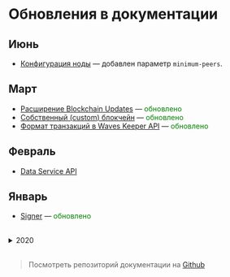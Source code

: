 # Обновления в документации

## Июнь

* [Конфигурация ноды](/ru/waves-node/node-configuration) — добавлен параметр `minimum-peers`.

## Март

* [Расширение Blockchain Updates](/ru/waves-node/extensions/blockchain-updates) — <span style="color:green">обновлено</span>
* [Собственный (сustom) блокчейн](/ru/waves-node/private-waves-network) — <span style="color:green">обновлено</span>
* [Формат транзакций в Waves Keeper API](/ru/ecosystem/waves-keeper/transaction) — <span style="color:green">обновлено</span>

## Февраль

* [Data Service API](/ru/building-apps/waves-api-and-sdk/waves-data-service-api)

## Январь

* [Signer](/ru/building-apps/waves-api-and-sdk/client-libraries/signer) — <span style="color:green">обновлено</span>

<br/>
<details>
   <summary>2020</summary>

## Декабрь

### Ride

* [Версия 5 Стандартной библиотеки](/ru/ride/v5/) ![stagenet](./_assets/stagenet.svg)
* [Вычисления с продолжением](/ru/ride/advanced/continuation) ![stagenet](./_assets/stagenet.svg)
* [Вызов dApp из dApp](/ru/ride/advanced/dapp-to-dapp) ![stagenet](./_assets/stagenet.svg)

## Ноябрь

### Нода

* [REST API ноды](/ru/waves-node/node-api/) — <span style="color:green">обновлено</span>
* [Ограничения API пула публичных нод](/ru/waves-node/api-limitations-of-the-pool-of-public-nodes) — <span style="color:green">обновлено</span>

## Октябрь

### Блокчейн

* [Аккаунт](/ru/blockchain/account/) — <span style="color:green">обновлено</span>
* [Доход генератора блока](/ru/blockchain/mining/)

### Нода

* [Расширение Blockchain Updates](/ru/waves-node/extensions/blockchain-updates)

## Сентябрь

### Блокчейн

* [Почему Waves](/ru/blockchain/)
* [Основные понятия](/ru/blockchain/blockchain/)
* [Токен (ассет)](/ru/blockchain/token/) — <span style="color:green">обновлено</span>

### Разработка приложений на блокчейне

* [Обзор](/ru/building-apps/) — <span style="color:green">обновлено</span>

### Ride

* [О Ride](/ru/ride/) — <span style="color:green">обновлено</span>
* [dApp-скрипт](/ru/ride/script/script-types/dapp-script) — <span style="color:green">обновлено</span>
* [Скрипт аккаунта](/ru/ride/script/script-types/account-script) — <span style="color:green">обновлено</span>
* [Скрипт ассета](/ru/ride/script/script-types/asset-script) — <span style="color:green">обновлено</span>

## Август

### Блокчейн

* Обновлены статьи о транзакциях:
   * [Транзакция](/ru/blockchain/transaction/)
   * [Подпись и подтверждения транзакции](/ru/blockchain/transaction/transaction-proof)
   * [Типы транзакций](/ru/blockchain/transaction-type/) и описания всех типов

### Нода

* [Настройка CORS: поддержка кросс-доменных запросов](/ru/waves-node/node-api/cors)

## Июль

### Блокчейн

* [Сети блокчейна: Mainnet, Testnet, Stagenet](/ru/blockchain/blockchain-network/)  — <span style="color:green">обновлено</span>

### Ride

#### Встроенные функции

* [removeByIndex](/ru/ride/functions/built-in-functions/list-functions#removebyindex)
* [bn256groth16Verify](/ru/ride/functions/built-in-functions/verification-functions#bn256groth16verify)

## Июнь

### Разработка приложений на блокчейне

Добавлены руководства:

* [Как создать dApp: полное пошаговое руководство](/ru/building-apps/smart-contracts/writing-dapps)
* [Получение списка ордеров](/ru/building-apps/how-to/basic/trading#получение-списка-ордеров)

Инструменты:

* [Waves IDE](/ru/building-apps/smart-contracts/tools/waves-ide)
* [Расширение для Visual Studio Code](/ru/building-apps/smart-contracts/tools/ride-vscode)
* [Surfboard](/ru/building-apps/smart-contracts/tools/surfboard)
* [Ride REPL](/ru/building-apps/smart-contracts/tools/repl)

### Ride

* [Кортеж](/ru/ride/data-types/tuple)

## Май

### Блокчейн

* [Бинарный формат блока](/ru/blockchain/binary-format/block-binary-format)

### Ride

* Обновлены статьи:
   * [Стандартная библиотека](/ru/ride/script/standard-library)
   * [Типы скриптов](/ru/ride/script/)
   * [Ограничения](/ru/ride/limits/)

* Добавлена статья [Компоненты Ride](/ru/ride/advanced/components).

#### Действия скрипта

* [SponsorFee](/ru/ride/structures/script-actions/sponsor-fee)

#### Встроенные функции

* [ecrecover](/ru/ride/functions/built-in-functions/verification-functions#ecrecover)
* [makeString](/ru/ride/functions/built-in-functions/string-functions#makestring-list-string-string-string)
* [Функции списка](/ru/ride/functions/built-in-functions/list-functions): `containsElement`, `indexOf`, `lastIndexOf`, `max`, `min`

## Апрель

### Блокчейн

* Добавлены описания бинарных форматов новых версий [транзакций](/ru/blockchain/binary-format/transaction-binary-format/) и [ордеров](/ru/blockchain/binary-format/order-binary-format).
* Обновлена статья [Валидация транзакции](/ru/blockchain/transaction/transaction-validation).

### Разработка приложений на блокчейне

Добавлены практические руководства:

* [Выпуск своего токена. Управление токенами](/ru/building-apps/how-to/assets/issue)
* [Распространение токена (airdrop)](/ru/building-apps/how-to/assets/airdrop)
* [Прием платежей](/ru/building-apps/how-to/assets/payment)

## Март

### Блокчейн

* [Корневой хеш транзакции](/ru/blockchain/block/merkle-root)

### Ride

#### Ограничения

* [Вес данных](/ru/ride/limits/weight)

#### Встроенные функции

* [createMerkleRoot](/ru/ride/functions/built-in-functions/verification-functions#createmerkleroot)
* [transferTransactionFromProto](/ru/ride/functions/built-in-functions/converting-functions#transfertransactionfromproto)

Обновлено описание:
* [функций хеширования](/ru/ride/functions/built-in-functions/hashing-functions) `blake2b256`, `keccak256`, `sha256`;
* [функций верификации](/ru/ride/functions/built-in-functions/verification-functions) `groth16Verify`, `rsaVerify`, `sigVerify`.

## Февраль

### Разработка приложений на блокчейне

Добавлены практические руководства:

* [Получение данных из блокчейна](/ru/building-apps/how-to/basic/retrieve)
* [Создание транзакций и отправка в блокчейн](/ru/building-apps/how-to/basic/transaction)
* [Покупка и продажа токенов на бирже](/ru/building-apps/how-to/basic/trading)

### Ride

#### Встроенные функции

* [calculateAssetId](/ru/ride/functions/built-in-functions/blockchain-functions#calculate)
* [groth16Verify](/ru/ride/functions/built-in-functions/verification-functions#groth16Verify)

## Январь

### API & SDK

* [Signer](/ru/building-apps/waves-api-and-sdk/client-libraries/signer) — библиотека для создания, подписания и отправки транзакций.

</details><br/>

> Посмотреть репозиторий документации на [Github](https://github.com/wavesplatform/docs.wavesplatform)
